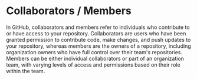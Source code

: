 # Collaborators / Members

In GitHub, collaborators and members refer to individuals who contribute to or have access to your repository. Collaborators are users who have been granted permission to contribute code, make changes, and push updates to your repository, whereas members are the owners of a repository, including organization owners who have full control over their team's repositories. Members can be either individual collaborators or part of an organization team, with varying levels of access and permissions based on their role within the team.